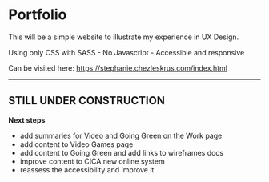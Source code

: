 # Portfolio
This will be a simple website to illustrate my experience in UX Design.

Using only CSS with SASS - No Javascript -
Accessible and responsive

Can be visited here: 
https://stephanie.chezleskrus.com/index.html

---

## STILL UNDER CONSTRUCTION

**Next steps**
- add summaries for Video and Going Green on the Work page
- add content to Video Games page
- add content to Going Green and add links to wireframes docs
- improve content to CICA new online system
- reassess the accessibility and improve it
